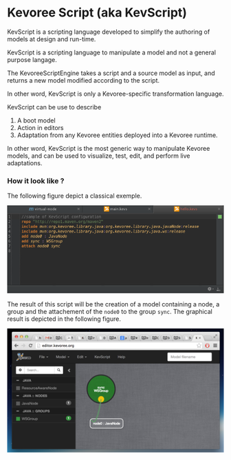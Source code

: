 # Kevoree Script (aka KevScript)

KevScript is a scripting language developed to simplify the authoring of models at design and run-time.

<span class="warning-bloc"><span class="fa fa-exclamation-triangle fa-lg orange"></span>  KevScript is a scripting language to manipulate a model and not a general purpose langage.

The KevoreeScriptEngine takes a script and a source model as input, and returns a new model modified according to the script.</span>

In other word, KevScript is only a Kevoree-specific transformation language.

KevScript can be use to describe

1. A boot model
2. Action in editors
3. Adaptation from any Kevoree entities deployed into a Kevoree runtime.

In other word, KevScript is the most generic way to manipulate Kevoree models, and can be used to visualize, test, edit, and perform live adaptations.

### How it look like ?

The following figure depict a classical exemple.

![KevScriptSample](kevs_sample.png)

The result of this script will be the creation of a model containing a node, a group and the attachement of the `node0` to the group `sync`. The graphical result is depicted in the following figure.

![graph_view](graph_view.png)




